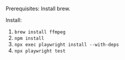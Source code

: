 Prerequisites:
Install brew.

Install:

1. `brew install ffmpeg`
2. `npm install`
3. `npx exec playwright install --with-deps`
4. `npx playwright test`
